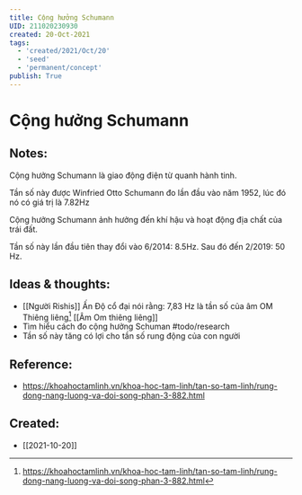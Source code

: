 ```yaml
---
title: Cộng hưởng Schumann
UID: 211020230930
created: 20-Oct-2021
tags:
  - 'created/2021/Oct/20'
  - 'seed'
  - 'permanent/concept'
publish: True
---
```

# Cộng hưởng Schumann

## Notes:
Cộng hưởng Schumann là giao động điện từ quanh hành tinh.

Tần số này được Winfried Otto Schumann đo lần đầu vào năm 1952, lúc đó nó có giá trị là 7.82Hz

Cộng hưởng Schumann ảnh hưởng đến khí hậu và hoạt động địa chất của trái đất.

Tần số này lần đầu tiên thay đổi vào 6/2014: 8.5Hz. Sau đó đến 2/2019: 50 Hz. 

## Ideas & thoughts:
- [[Người Rishis]] Ấn Độ cổ đại nói rằng: 7,83 Hz là tần số của âm OM Thiêng liêng[^1]  [[Âm Om thiêng liêng]]
- Tìm hiểu cách đo cộng hưởng Schuman #todo/research 
- Tần số này tăng có lợi cho tần số rung động của con người


## Reference:
- https://khoahoctamlinh.vn/khoa-hoc-tam-linh/tan-so-tam-linh/rung-dong-nang-luong-va-doi-song-phan-3-882.html

[^1]:https://khoahoctamlinh.vn/khoa-hoc-tam-linh/tan-so-tam-linh/rung-dong-nang-luong-va-doi-song-phan-3-882.html
## Created:
- [[2021-10-20]]

